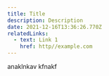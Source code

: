 ```yaml
---
title: Title
description: Description
date: 2021-12-16T13:36:26.770Z
relatedLinks:
  - text: Link 1
    href: http//example.com
---
```

anaklnkav kfnakf